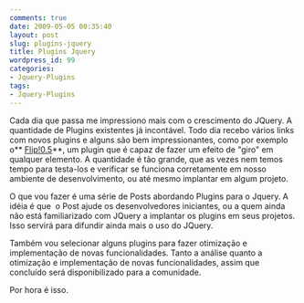 ```yaml
---
comments: true
date: 2009-05-05 00:35:40
layout: post
slug: plugins-jquery
title: Plugins Jquery
wordpress_id: 99
categories:
- Jquery-Plugins
tags:
- Jquery-Plugins
---
```


Cada dia que passa me impressiono mais com o crescimento do JQuery.
A quantidade de Plugins existentes já incontável. Todo dia recebo vários links com novos plugins e alguns são bem impressionantes, como por exemplo o** [Flip!0.5](http://lab.smashup.it/flip/)**, um plugin que é capaz de fazer um efeito de "giro" em qualquer elemento.
A quantidade é tão grande, que as vezes nem temos tempo para testa-los e verificar se funciona corretamente em nosso ambiente de desenvolvimento, ou até mesmo implantar em algum projeto.

O que vou fazer é uma série de Posts abordando Plugins para o Jquery.
A idéia é que  o Post ajude os desenvolvedores iniciantes, ou a quem ainda não está familiarizado com JQuery a implantar os plugins em seus projetos. Isso servirá para difundir ainda mais o uso do JQuery.

Também vou selecionar alguns plugins para fazer otimização e implementação de novas funcionalidades.
Tanto a análise quanto a otimização e implementação de novas funcionalidades, assim que concluído será disponibilizado para a comunidade.

Por hora é isso.


